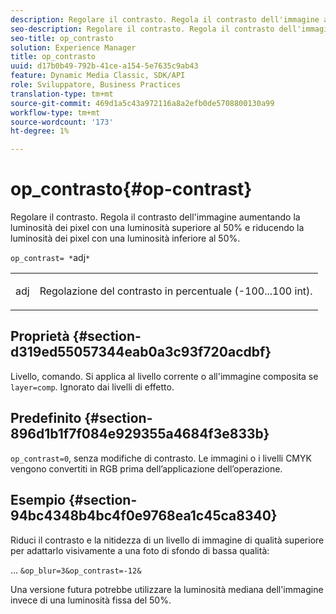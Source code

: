 ```yaml
---
description: Regolare il contrasto. Regola il contrasto dell'immagine aumentando la luminosità dei pixel con una luminosità superiore al 50% e riducendo la luminosità dei pixel con una luminosità inferiore al 50%.
seo-description: Regolare il contrasto. Regola il contrasto dell'immagine aumentando la luminosità dei pixel con una luminosità superiore al 50% e riducendo la luminosità dei pixel con una luminosità inferiore al 50%.
seo-title: op_contrasto
solution: Experience Manager
title: op_contrasto
uuid: d17b0b49-792b-41ce-a154-5e7635c9ab43
feature: Dynamic Media Classic, SDK/API
role: Sviluppatore, Business Practices
translation-type: tm+mt
source-git-commit: 469d1a5c43a972116a8a2efb0de5708800130a99
workflow-type: tm+mt
source-wordcount: '173'
ht-degree: 1%

---
```



# op_contrasto{#op-contrast}

Regolare il contrasto. Regola il contrasto dell&#39;immagine aumentando la luminosità dei pixel con una luminosità superiore al 50% e riducendo la luminosità dei pixel con una luminosità inferiore al 50%.

`op_contrast= *`adj`*`

<table id="simpletable_8246802C74424A68A7A2EA5B50A89D42"> 
 <tr class="strow"> 
  <td class="stentry"> <p><span class="varname"> adj</span> </p> </td> 
  <td class="stentry"> <p>Regolazione del contrasto in percentuale (-100...100 int). </p></td> 
 </tr> 
</table>

## Proprietà {#section-d319ed55057344eab0a3c93f720acdbf}

Livello, comando. Si applica al livello corrente o all&#39;immagine composita se `layer=comp`. Ignorato dai livelli di effetto.

## Predefinito {#section-896d1b1f7f084e929355a4684f3e833b}

`op_contrast=0`, senza modifiche di contrasto. Le immagini o i livelli CMYK vengono convertiti in RGB prima dell’applicazione dell’operazione.

## Esempio {#section-94bc4348b4bc4f0e9768ea1c45ca8340}

Riduci il contrasto e la nitidezza di un livello di immagine di qualità superiore per adattarlo visivamente a una foto di sfondo di bassa qualità:

... `&op_blur=3&op_contrast=-12&`

Una versione futura potrebbe utilizzare la luminosità mediana dell&#39;immagine invece di una luminosità fissa del 50%.
